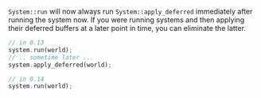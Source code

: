 `System::run` will now always run `System::apply_deferred` immediately after running the system now. If you were running systems and then applying their deferred buffers at a later point in time, you can eliminate the latter.

```rust
// in 0.13
system.run(world);
// .. sometime later ...
system.apply_deferred(world);

// in 0.14
system.run(world);
```
